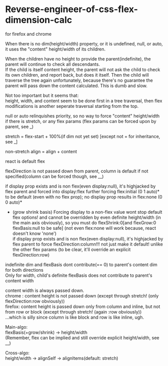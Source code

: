 # Reverse-engineer-of-css-flex-dimension-calc
for firefox and chrome

When there is no dim(height/width) property, or it is undefined, null, or auto, it uses the "content" height/width of its children.

When the children have no height to provide the parent(indefinite), the parent will continue to check all descendants.  
If the child is itself content height, the parent will not ask the child to check its own children, and report back, but does it itself. Then the child will traverse the tree again unfortunately, because there's no guarantee the parent will pass down the content calculated. This is dumb and slow.

Not too important but it seems that:  
height, width, and content seem to be done first in a tree traversal, then flex modifications is another seperate traversal starting from the top.

null or auto relinquishes priority, so no way to force "content" height/width if there is stretch, or any flex params (flex params can be forced upon by parent, see _)

stretch = flex-start + 100%(if dim not yet set) [except not = for inheritance, see _]

non-stretch align = align + content

react is default flex

flexDirection is not passed down from parent, column is default if not specified(column can be forced though, see __)

if display prop exists and is non flex(even display:null), it's highjacked by flex parent and forced into display:flex further forcing flex:initial (0 1 auto)* to be default (even with no flex prop); no display prop results in flex:none (0 0 auto)*
 * (grow shrink basis)
Forcing display to a non-flex value wont stop default flex options! and cannot be overridden by even definite height/width (in the main axis obviously), so you must do flexShrink:0[and flexGrow:0 flexBasis:null to be safe] (not even flex:none will work because, react doesn't know 'none')  
if display prop exists and is non flex(even display:null), it's highjacked by flex parent to force flexDirection:column!!! not just make it default! unlike the other flex params (to be clear, it'll override an explicit flexDirection:row)

indefinite dim and flexBasis dont contribute(== 0) to parent's content dim for both directions  
Only for width, child's definite flexBasis does not contribute to parent's content width

content width is always passed down.  
chrome : content height is not passed down (except through stretch! (only flexDirection:row obviously))  
firefox: content height is passed down only from column and inline, but not from row or block (except through stretch! (again :row obviously))  
...which is silly since column is like block and row is like inline, ugh.

Main-algo:  
flexBasis(+grow/shrink) -> height/width  
(Remember, flex can be implied and still override explicit height/width, see __)

Cross-algo:  
height/width -> alignSelf -> alignItems(default: stretch)
